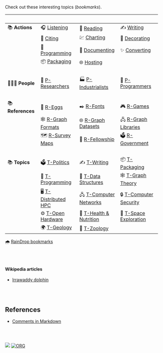 Check out these interesting topics (*bookmarks*).

| ⠀                | ⠀                     | ⠀                        | ⠀                       |
| ---------------- | --------------------- | ------------------------ | ----------------------- |
| 📚 **Actions**    | 🎧 [Listening]         | 📰 [Reading]              | ✍️ [Writing]             |
|                  | 👏 [Citing]            | 💹 [Charting]             | 💟 [Decorating]          |
|                  | 💾 [Programming]       | 📜 [Documenting]          | ✨ [Converting]          |
|                  | 📦 [Packaging]         | 🌐 [Hosting]              |                         |
| ⠀                | ⠀                     | ⠀                        | ⠀                       |
| 🧑‍🤝‍🧑 **People**   | 🔬 [P-Researchers]     | 🏭 [P-Industrialists]     | 💾 [P-Programmers]       |
| ⠀                | ⠀                     | ⠀                        | ⠀                       |
| 📚 **References** | 🥚 [R-Eggs]            | ✒️ [R-Fonts]              | 🎮 [R-Games]             |
|                  | 🕸️ [R-Graph Formats]   | 🌐 [R-Graph Datasets]     | 🖧 [R-Graph Libraries]   |
|                  | 🗺️ [R-Survey Maps]     | 💍 [R-Fellowship]         | 🗳️ [R-Government]        |
| ⠀                | ⠀                     | ⠀                        | ⠀                       |
| 📚 **Topics**     | 🗳️ [T-Politics]        | ✍️ [T-Writing]            | 📦 [T-Packaging]         |
|                  | 💾 [T-Programming]     | 💽 [T-Data Structures]    | 🕸️ [T-Graph Theory]      |
|                  | 🖥️ [T-Distributed HPC] | 🖧 [T-Computer Networks]  | 🔒 [T-Computer Security] |
|                  | ⚙️ [T-Open Hardware]   | 🥥 [T-Health & Nutrition] | 🚀 [T-Space Exploration] |
|                  | 🌍 [T-Geology]         | 🐘 [T-Zoology]            |                         |

🌧️ [RainDrop bookmarks](https://raindrop.io/wolfram77)

[//]: # (ACTIONS)
[Listening]: https://pinboard.opera.com/view/b2daba3e-c176-4b2a-aa9b-e55f999239c6
[Reading]: https://pinboard.opera.com/view/487d0cff-cd94-4fd5-8a91-9c926a63a0fe
[Writing]: https://pinboard.opera.com/view/498c54bd-84e1-42e5-92e0-e466d0a12999
[Citing]: https://pinboard.opera.com/view/c5f04167-9794-4b8e-8669-7e249e23bd95
[Charting]: https://pinboard.opera.com/view/dc091bb6-41aa-443e-b1e5-e2b8f8c645c0
[Decorating]: https://pinboard.opera.com/view/450c96d6-a0b2-4dbd-be8b-0ea265df2cd1
[Programming]: https://pinboard.opera.com/view/cf9ee12d-f427-4614-887a-c1e07432498e
[Documenting]: https://pinboard.opera.com/view/4ab72dba-6daa-4f57-908f-2bbf42eb749a
[Converting]: https://pinboard.opera.com/view/0f414b40-65ce-4a32-af33-d44921f3cead
[Packaging]: https://pinboard.opera.com/view/0da002e9-e015-4fb2-bc96-960ea0c5ccb6
[Hosting]: https://pinboard.opera.com/view/6fae4349-af75-45d9-9547-107b0d456530

[//]: # (PEOPLE)
[P-Researchers]: https://pinboard.opera.com/view/4ef18aca-d26a-4675-90b3-74208fe7e30c
[P-Industrialists]: https://pinboard.opera.com/view/4f6fe226-f3fa-46a2-b439-e2d56c437463
[P-Programmers]: https://pinboard.opera.com/view/f3460ba0-902b-41c7-a612-faae6a61e2f3

[//]: # (REFERENCES)
[R-Eggs]: https://pinboard.opera.com/view/a7c065e2-2b52-40af-9a39-706d5711f5a2
[R-Fonts]: https://pinboard.opera.com/view/877f58cb-86af-49a6-a443-d720dbf9f8e0
[R-Games]: https://pinboard.opera.com/view/e90b71ef-47ed-4104-a4fd-56ebc688646f
[R-Graph Formats]: https://pinboard.opera.com/view/4f89f34f-48a2-4f6a-b74a-3eb39ed83362
[R-Graph Datasets]: https://pinboard.opera.com/view/82fa7f47-f4f5-40eb-ada9-7a69727afb12
[R-Graph Libraries]: https://pinboard.opera.com/view/0be809dc-7390-4958-b9f9-72e6c7e2702b
[R-Survey Maps]: https://pinboard.opera.com/view/ab3c4ed4-6480-4526-a710-5b295d094d80
[R-Fellowship]: https://pinboard.opera.com/view/efa110f0-32c3-42c4-ab0b-7986bfd8ba2a
[R-Government]: https://pinboard.opera.com/view/80941e7c-31e1-4daf-9e7b-ccbc000a39a1

[//]: # (TOPICS)
[T-Politics]: https://pinboard.opera.com/view/1ca2c1fb-508e-41df-b16e-5e2db7d30dc5
[T-Writing]: https://pinboard.opera.com/view/a3312f8c-d0a6-44c3-a2f9-9b989f2ccc20
[T-Packaging]: https://pinboard.opera.com/view/0d550328-2b95-4e77-bec9-7e1bdc3497f0
[T-Programming]: https://pinboard.opera.com/view/9750c2ef-3cd1-46ec-aa46-50a5c7892807
[T-Data Structures]: https://pinboard.opera.com/view/ad965922-2022-4e0b-8968-a1abc69eb6bb
[T-Graph Theory]: https://pinboard.opera.com/view/1c680231-56ee-4b46-ac9d-6216283545b5
[T-Distributed HPC]: https://pinboard.opera.com/view/629024a5-f5f7-4c7c-8c9d-86fca00c5ef8
[T-Computer Networks]: https://pinboard.opera.com/view/82f010aa-c8db-42ea-b823-a00f51892af0
[T-Computer Security]: https://pinboard.opera.com/view/4ec01886-a834-49f3-9328-b0e1b2bc73df
[T-Open Hardware]: https://pinboard.opera.com/view/b393896a-9cf3-4518-b9d2-f460c9529ebd
[T-Health & Nutrition]: https://pinboard.opera.com/view/f52aca0d-8d05-4a7d-b98d-94475a764d0e
[T-Space Exploration]: https://pinboard.opera.com/view/da0d0cad-1a4a-408c-a30c-e49b571c8fbe
[T-Geology]: https://pinboard.opera.com/view/2af41cc4-7eb6-4372-8528-47a3d8e7323b
[T-Zoology]: https://pinboard.opera.com/view/ff57e0f7-006a-43cf-a5c9-25a79efac5ad

<br>
<br>


#### Wikipedia articles

- [Irrawaddy dolphin](https://gist.github.com/wolfram77/d67f4f351f4158c5c5c76453a2661977)

<br>
<br>


## References

- [Comments in Markdown](https://stackoverflow.com/a/20885980/1413259)

<br>
<br>


[![](https://img.youtube.com/vi/ZACJnu0XWZs/maxresdefault.jpg)](https://www.youtube.com/watch?v=ZACJnu0XWZs)
[![ORG](https://img.shields.io/badge/org-wolfram77-green?logo=Org)](https://wolfram77.github.io)
